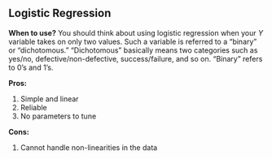 ﻿## Logistic Regression
**When to use?**
You should think about using logistic regression when your _Y_ variable takes on only two values. Such a variable is referred to a “binary” or “dichotomous.” “Dichotomous” basically means two categories such as yes/no, defective/non-defective, success/failure, and so on. “Binary” refers to 0’s and 1’s.

**Pros:**

 1. Simple and linear
 2. Reliable
3. No parameters to tune

**Cons:**

 1. Cannot handle non-linearities in the data

